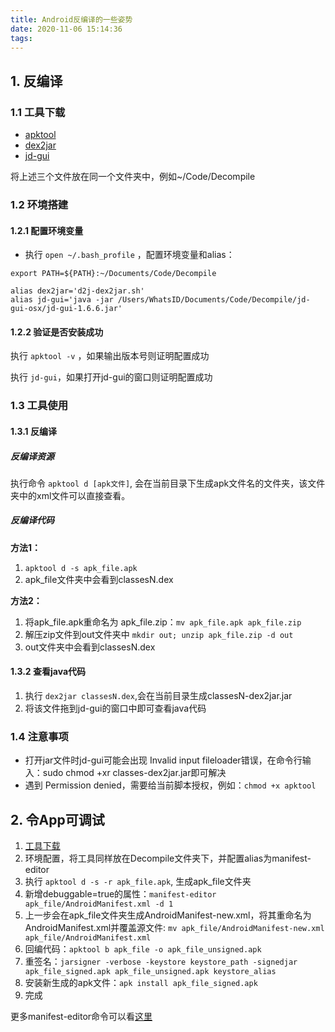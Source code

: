 ```yaml
---
title: Android反编译的一些姿势
date: 2020-11-06 15:14:36
tags:
---
```


## 1. 反编译

### 1.1 工具下载

- [apktool](https://ibotpeaches.github.io/Apktool/install)
- [dex2jar](https://github.com/pxb1988/dex2jar/releases/)
- [jd-gui](http://java-decompiler.github.io/)

将上述三个文件放在同一个文件夹中，例如~/Code/Decompile

### 1.2 环境搭建

#### 1.2.1 配置环境变量
 - 执行 `open ~/.bash_profile` ，配置环境变量和alias：

```
export PATH=${PATH}:~/Documents/Code/Decompile

alias dex2jar='d2j-dex2jar.sh'
alias jd-gui='java -jar /Users/WhatsID/Documents/Code/Decompile/jd-gui-osx/jd-gui-1.6.6.jar'
```

#### 1.2.2 验证是否安装成功
执行 `apktool -v` ，如果输出版本号则证明配置成功

执行 `jd-gui`，如果打开jd-gui的窗口则证明配置成功

### 1.3 工具使用

#### 1.3.1 反编译

##### 反编译资源
执行命令 `apktool d [apk文件]`, 会在当前目录下生成apk文件名的文件夹，该文件夹中的xml文件可以直接查看。

##### 反编译代码
**方法1：**

1. `apktool d -s apk_file.apk`
2.  apk_file文件夹中会看到classesN.dex

**方法2：**

1. 将apk_file.apk重命名为 apk_file.zip：`mv apk_file.apk apk_file.zip`
2. 解压zip文件到out文件夹中 `mkdir out; unzip apk_file.zip -d out`
3. out文件夹中会看到classesN.dex

#### 1.3.2 查看java代码
1. 执行 `dex2jar classesN.dex`,会在当前目录生成classesN-dex2jar.jar
2. 将该文件拖到jd-gui的窗口中即可查看java代码

### 1.4 注意事项

- 打开jar文件时jd-gui可能会出现 Invalid input fileloader错误，在命令行输入：sudo chmod +xr classes-dex2jar.jar即可解决
- 遇到 Permission denied，需要给当前脚本授权，例如：`chmod +x apktool`

## 2. 令App可调试

1. [工具下载](https://github.com/WindySha/ManifestEditor/releases/download/v1.0.2/ManifestEditor-1.0.2.jar)
2. 环境配置，将工具同样放在Decompile文件夹下，并配置alias为manifest-editor
3. 执行 `apktool d -s -r apk_file.apk`, 生成apk_file文件夹
4. 新增debuggable=true的属性：`manifest-editor apk_file/AndroidManifest.xml -d 1`
5. 上一步会在apk_file文件夹生成AndroidManifest-new.xml，将其重命名为AndroidManifest.xml并覆盖源文件: `mv apk_file/AndroidManifest-new.xml apk_file/AndroidManifest.xml`
6. 回编代码：`apktool b apk_file -o apk_file_unsigned.apk`
7. 重签名：`jarsigner -verbose -keystore keystore_path -signedjar apk_file_signed.apk apk_file_unsigned.apk keystore_alias`
8. 安装新生成的apk文件：`apk install apk_file_signed.apk`
9. 完成

更多manifest-editor命令可以看[这里](https://github.com/WhatsID/ManifestEditor)